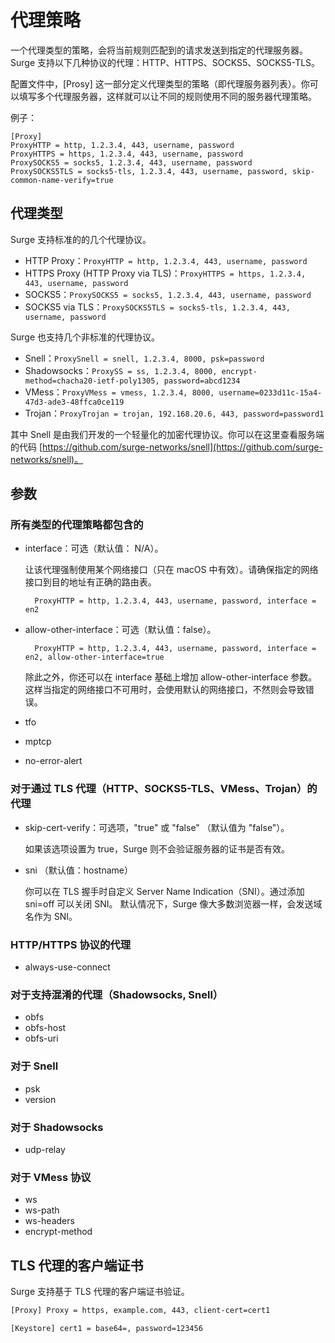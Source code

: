 # 代理策略

一个代理类型的策略，会将当前规则匹配到的请求发送到指定的代理服务器。Surge 支持以下几种协议的代理：HTTP、HTTPS、SOCKS5、SOCKS5-TLS。

配置文件中，[Prosy] 这一部分定义代理类型的策略（即代理服务器列表）。你可以填写多个代理服务器，这样就可以让不同的规则使用不同的服务器代理策略。

例子：

```
[Proxy]
ProxyHTTP = http, 1.2.3.4, 443, username, password
ProxyHTTPS = https, 1.2.3.4, 443, username, password
ProxySOCKS5 = socks5, 1.2.3.4, 443, username, password
ProxySOCKS5TLS = socks5-tls, 1.2.3.4, 443, username, password, skip-common-name-verify=true
```

## 代理类型

 Surge 支持标准的的几个代理协议。

- HTTP Proxy：`ProxyHTTP = http, 1.2.3.4, 443, username, password`
- HTTPS Proxy (HTTP Proxy via TLS)：`ProxyHTTPS = https, 1.2.3.4, 443, username, password`
- SOCKS5：`ProxySOCKS5 = socks5, 1.2.3.4, 443, username, password`
- SOCKS5 via TLS：`ProxySOCKS5TLS = socks5-tls, 1.2.3.4, 443, username, password`

Surge 也支持几个非标准的代理协议。

- Snell：`ProxySnell = snell, 1.2.3.4, 8000, psk=password`
- Shadowsocks：`ProxySS = ss, 1.2.3.4, 8000, encrypt-method=chacha20-ietf-poly1305, password=abcd1234`
- VMess：`ProxyVMess = vmess, 1.2.3.4, 8000, username=0233d11c-15a4-47d3-ade3-48ffca0ce119`
- Trojan：`ProxyTrojan = trojan, 192.168.20.6, 443, password=password1`

其中 Snell 是由我们开发的一个轻量化的加密代理协议。你可以在这里查看服务端的代码 [https://github.com/surge-networks/snell](https://github.com/surge-networks/snell)。

## 参数

### 所有类型的代理策略都包含的

- interface：可选（默认值： N/A）。

    让该代理强制使用某个网络接口（只在 macOS 中有效）。请确保指定的网络接口到目的地址有正确的路由表。

    ```
      ProxyHTTP = http, 1.2.3.4, 443, username, password, interface = en2

    ```

- allow-other-interface：可选（默认值：false）。

    ```
      ProxyHTTP = http, 1.2.3.4, 443, username, password, interface = en2, allow-other-interface=true

    ```

    除此之外，你还可以在 interface 基础上增加 allow-other-interface 参数。这样当指定的网络接口不可用时，会使用默认的网络接口，不然则会导致错误。

- tfo
- mptcp
- no-error-alert

### 对于通过 **TLS 代理（HTTP、SOCKS5-TLS、VMess、Trojan）的代理**

- skip-cert-verify：可选项，"true" 或 "false" （默认值为 "false"）。

    如果该选项设置为 true，Surge 则不会验证服务器的证书是否有效。

- sni （默认值：hostname）

    你可以在 TLS 握手时自定义 Server Name Indication（SNI）。通过添加 sni=off 可以关闭 SNI。 默认情况下，Surge 像大多数浏览器一样，会发送域名作为 SNI。

### **HTTP/HTTPS 协议的代理**

- always-use-connect

### 对于支持混淆的代理（**Shadowsocks, Snell）**

- obfs
- obfs-host
- obfs-uri

### 对于 Snell

- psk
- version

### 对于 Shadowsocks

- udp-relay

### 对于 VMess 协议

- ws
- ws-path
- ws-headers
- encrypt-method

## **TLS 代理的客户端证书**

Surge 支持基于 TLS 代理的客户端证书验证。

```bash
[Proxy] Proxy = https, example.com, 443, client-cert=cert1
```

```bash
[Keystore] cert1 = base64=, password=123456
```